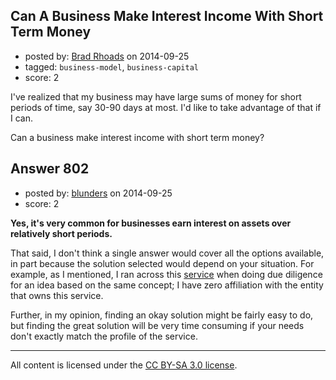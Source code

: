 ## Can A Business Make Interest Income With Short Term Money

- posted by: [Brad Rhoads](https://stackexchange.com/users/42121/brad-rhoads) on 2014-09-25
- tagged: `business-model`, `business-capital`
- score: 2

I've realized that my business may have large sums of money for short periods of time, say 30-90 days at most. I'd like to take advantage of that if I can.

Can a business make interest income with short term money?


## Answer 802

- posted by: [blunders](https://stackexchange.com/users/216182/blunders) on 2014-09-25
- score: 2

<p><strong>Yes, it's very common for businesses earn interest on assets over relatively short periods.</strong></p>

<p>That said, I don't think a single answer would cover all the options available, in part because the solution selected would depend on your situation. For example, as I mentioned, I ran across this <a href="http://www.insuredcashsweep.com/" rel="nofollow">service</a> when doing due diligence for an idea based on the same concept; I have zero affiliation with the entity that owns this service.</p>

<p>Further, in my opinion, finding an okay solution might be fairly easy to do, but finding the great solution will be very time consuming if your needs don't exactly match the profile of the service.</p>




---

All content is licensed under the [CC BY-SA 3.0 license](https://creativecommons.org/licenses/by-sa/3.0/).
